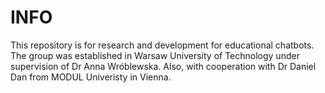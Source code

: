# INFO
This repository is for research and development for educational chatbots. The group was established in Warsaw University of Technology under supervision of Dr Anna Wróblewska. Also, with cooperation with Dr Daniel Dan from MODUL Univeristy in Vienna.


